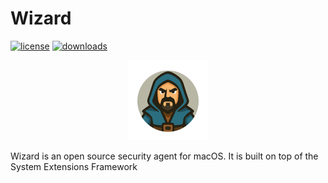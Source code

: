# Wizard

[![license](https://img.shields.io/github/license/santalvarez/wizard)](https://github.com/santalvarez/wizard/blob/main/LICENSE)
[![downloads](https://img.shields.io/github/downloads/santalvarez/wizard/latest/total)](https://github.com/santalvarez/wizard/releases/latest)


<p align="center">
    <img src="./docs/images/wizard.png" height="128" alt="Wizard" />
</p>

Wizard is an open source security agent for macOS. It is built on top of the System Extensions Framework